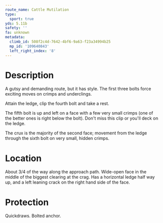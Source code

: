 ```yaml
---
route_name: Cattle Mutilation
type:
  sport: true
yds: 5.11b
safety: ''
fa: unknown
metadata:
  climb_id: 508f2c4d-7642-4bf6-9a63-f23a34994b25
  mp_id: '109640843'
  left_right_index: '8'
---
```

# Description
A gutsy and demanding route, but it has style.  The first three bolts force exciting moves on crimps and underclings.

Attain the ledge, clip the fourth bolt and take a rest.

The fifth bolt is up and left on a face with a few very small crimps (one of the better ones is right below the bolt).  Don't miss this clip or you'll deck on the ledge.

The crux is the majority of the second face;  movement from the ledge through the sixth bolt on very small, hidden crimps.

# Location
About 3/4 of the way along the approach path.  Wide-open face in the middle of the biggest clearing at the crag.  Has a horizontal ledge half way up, and a left leaning crack on the right hand side of the face.

# Protection
Quickdraws.  Bolted anchor.
